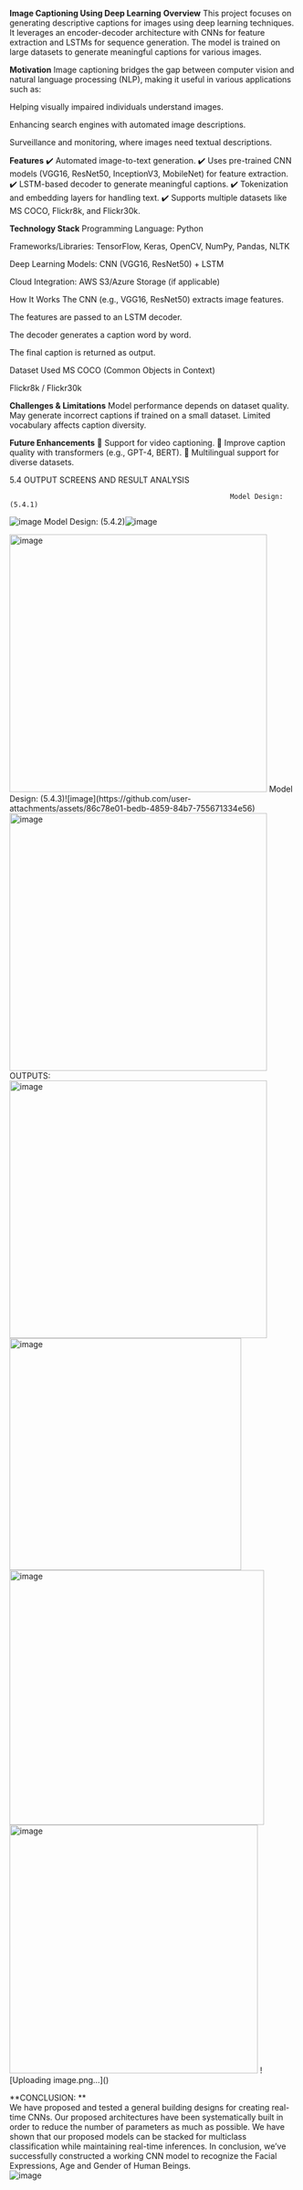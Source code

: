 **Image Captioning Using Deep Learning**
**Overview**
This project focuses on generating descriptive captions for images using deep learning techniques. It leverages an encoder-decoder architecture with CNNs for feature extraction and LSTMs for sequence generation. The model is trained on large datasets to generate meaningful captions for various images.

**Motivation**
Image captioning bridges the gap between computer vision and natural language processing (NLP), making it useful in various applications such as:

Helping visually impaired individuals understand images.

Enhancing search engines with automated image descriptions.

Surveillance and monitoring, where images need textual descriptions.

**Features**
✔️ Automated image-to-text generation.
✔️ Uses pre-trained CNN models (VGG16, ResNet50, InceptionV3, MobileNet) for feature extraction.
✔️ LSTM-based decoder to generate meaningful captions.
✔️ Tokenization and embedding layers for handling text.
✔️ Supports multiple datasets like MS COCO, Flickr8k, and Flickr30k.

**Technology Stack**
Programming Language: Python

Frameworks/Libraries: TensorFlow, Keras, OpenCV, NumPy, Pandas, NLTK

Deep Learning Models: CNN (VGG16, ResNet50) + LSTM

Cloud Integration: AWS S3/Azure Storage (if applicable)


How It Works
The CNN (e.g., VGG16, ResNet50) extracts image features.

The features are passed to an LSTM decoder.

The decoder generates a caption word by word.

The final caption is returned as output.

Dataset Used
MS COCO (Common Objects in Context)

Flickr8k / Flickr30k

**Challenges & Limitations**
Model performance depends on dataset quality.
May generate incorrect captions if trained on a small dataset.
Limited vocabulary affects caption diversity.

**Future Enhancements**
🚀 Support for video captioning.
🚀 Improve caption quality with transformers (e.g., GPT-4, BERT).
🚀 Multilingual support for diverse datasets.

5.4 OUTPUT SCREENS AND RESULT ANALYSIS


 
                                                          Model Design: (5.4.1)

![image](https://github.com/user-attachments/assets/8d0bd312-e327-4747-bcfa-e1961df2f859)
    Model Design: (5.4.2)![image](https://github.com/user-attachments/assets/ebe32710-6314-49b3-87d3-faca83378ab5)

<img width="451" alt="image" src="https://github.com/user-attachments/assets/9d3fa855-4f59-42b5-b7ad-d600a432d0ec" />
Model Design: (5.4.3)![image](https://github.com/user-attachments/assets/86c78e01-bedb-4859-84b7-755671334e56)

<img width="451" alt="image" src="https://github.com/user-attachments/assets/7c458010-5f7f-4a9a-9c29-b33863b40eeb" />
OUTPUTS:

<img width="451" alt="image" src="https://github.com/user-attachments/assets/3d60f1b6-9288-4424-883b-6523ffd413be" />

<img width="406" alt="image" src="https://github.com/user-attachments/assets/f9fcd28d-5286-4e1f-a601-58aeb543bac6" />
<img width="446" alt="image" src="https://github.com/user-attachments/assets/2159d6c9-6f43-4624-a8a3-627a56f2fc8c" />
<img width="435" alt="image" src="https://github.com/user-attachments/assets/8710291c-90e6-449f-ae9d-dfcc15d0d7f9" />
![Uploading image.png…]()





**CONCLUSION:   **                 
We have proposed and tested a general building designs for creating real-time CNNs. Our proposed architectures have been systematically built in order to reduce the number of parameters as much as possible. We have shown that our proposed models can be stacked for multiclass classification while maintaining real-time inferences. In conclusion, we’ve successfully constructed a working CNN model to recognize the Facial Expressions, Age and Gender of Human Beings.              
![image](https://github.com/user-attachments/assets/49f937e9-f2d0-43c5-9f46-8e0893600165)





